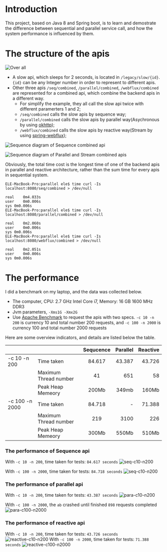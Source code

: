 # Introduction
This project, based on Java 8 and Spring boot, is to learn and demostrate the difference between sequential and parallel service call, and how the system performance is influenced by them.

# The structure of the apis

![Over all](src/docs/images/overall.png)

* A slow api, which sleeps for 2 seconds, is located in `/legacy/slow/{id}`. `{id}` can be any Integer number in order to represent to different apis.
* Other three apis `/seq/combined`, `/parallel/combined`, `/webflux/combined` are represented for a combined api, which combine the backend apis in a different way.
  * For simplify the example, they all call the slow api twice with different paramerters 1 and 2;
  * `/seq/combined` calls the slow apis by sequence way;
  * `/parallel/combined` calls the slow apis by parallel way(Asychronous by using [okhttp](https://github.com/square/okhttp/));
  * `/webflux/combined` calls the slow apis by reactive way(Stream by using [spring-webflux](https://docs.spring.io/spring/docs/current/spring-framework-reference/web-reactive.html));

![Sequence diagram of Sequence combined api](src/docs/uml/seq.png)

![Sequence diagram of Parallel and Stream combined apis](src/docs/uml/parallel-stream.png)

Obviously, the total time cost is the longest time of one of the backend apis in parallel and reactive architecture, rather than the sum time for every apis in sequential system.

```$shell
ELE-MacBook-Pro:parallel ele$ time curl -Is localhost:8080/seq/combined > /dev/null

real	0m4.033s
user	0m0.006s
sys	0m0.006s
ELE-MacBook-Pro:parallel ele$ time curl -Is localhost:8080/parallel/combined > /dev/null

real	0m2.060s
user	0m0.006s
sys	0m0.006s
ELE-MacBook-Pro:parallel ele$ time curl -Is localhost:8080/webflux/combined > /dev/null

real	0m2.051s
user	0m0.006s
sys	0m0.006s
```

# The performance

I did a benchmark on my laptop, and the data was collected below.

* The computer, CPU: 2.7 GHz Intel Core i7, Memory: 16 GB 1600 MHz DDR3
* Jvm parameters, `-Xms1G -Xmx2G`
* Use [Apache Benchmark](https://httpd.apache.org/docs/2.4/programs/ab.html) to request the apis with two specs. `-c 10 -n 200` is currency 10 and total number 200 requests, and `-c 100 -n 2000` is currency 100 and total number 2000 requests

Here are some overview indicators, and details are listed below the table.

| &nbsp;        | &nbsp;        | Sequcence           | Parallel  | Reactive  |
| ------------- | ------------- |:-------------:| -----:| -----:|
| -c 10 -n 200  | Time taken     | 84.617 | 43.387 | 43.726 |
| &nbsp;  | Maximum Thread number    | 41 | 651 | 58 |
| &nbsp;  | Peak Heap Memeory     | 200Mb | 349mb | 160Mb |
| -c 100 -n 2000  | Time taken     | 84.718 | - | 71.388 |
| &nbsp;  | Maximum Thread number    | 219 | 3100 | 226 |
| &nbsp;  | Peak Heap Memeory     | 300Mb | 550Mb | 510Mb |

### The performance of Sequence api 
With `-c 10 -n 200`, time taken for tests:   `84.617 seconds`
![seq-c10-n200](src/docs/images/seq-c10-n200.png)

With `-c 100 -n 2000`, time taken for tests:   `84.718 seconds`
![seq-c10-n200](src/docs/images/seq-c100-n2000.png)
### The performance of parallel api
With `-c 10 -n 200`, time taken for tests:   `43.387 seconds`
![para-c10-n200](src/docs/images/para-c10-n200.png)

With `-c 100 -n 2000`, the `ab` crashed until finished `898` requests completed
![para-c100-n2000](src/docs/images/para-c100-n2000.png)

### The performance of reactive api
With `-c 10 -n 200`, time taken for tests:   `43.726 seconds`
![reactive-c10-n200](src/docs/images/reactive-c10-n200.png)
With `-c 100 -n 2000`, time taken for tests:   `71.388 seconds`
![reactive-c100-n2000](src/docs/images/reactive-c100-n2000.png)